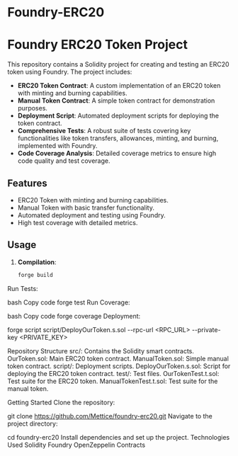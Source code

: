 # Foundry-ERC20

# Foundry ERC20 Token Project

This repository contains a Solidity project for creating and testing an ERC20 token using Foundry. The project includes:
- **ERC20 Token Contract**: A custom implementation of an ERC20 token with minting and burning capabilities.
- **Manual Token Contract**: A simple token contract for demonstration purposes.
- **Deployment Script**: Automated deployment scripts for deploying the token contract.
- **Comprehensive Tests**: A robust suite of tests covering key functionalities like token transfers, allowances, minting, and burning, implemented with Foundry.
- **Code Coverage Analysis**: Detailed coverage metrics to ensure high code quality and test coverage.

## Features
- ERC20 Token with minting and burning capabilities.
- Manual Token with basic transfer functionality.
- Automated deployment and testing using Foundry.
- High test coverage with detailed metrics.

## Usage
1. **Compilation**:
   ```bash
   forge build


Run Tests:

bash
Copy code
forge test
Run Coverage:

bash
Copy code
forge coverage
Deployment:


forge script script/DeployOurToken.s.sol --rpc-url <RPC_URL> --private-key <PRIVATE_KEY> 

Repository Structure
src/: Contains the Solidity smart contracts.
OurToken.sol: Main ERC20 token contract.
ManualToken.sol: Simple manual token contract.
script/: Deployment scripts.
DeployOurToken.s.sol: Script for deploying the ERC20 token contract.
test/: Test files.
OurTokenTest.t.sol: Test suite for the ERC20 token.
ManualTokenTest.t.sol: Test suite for the manual token.

Getting Started
Clone the repository:

git clone https://github.com/Mettice/foundry-erc20.git
Navigate to the project directory:

cd foundry-erc20
Install dependencies and set up the project.
Technologies Used
Solidity
Foundry
OpenZeppelin Contracts
